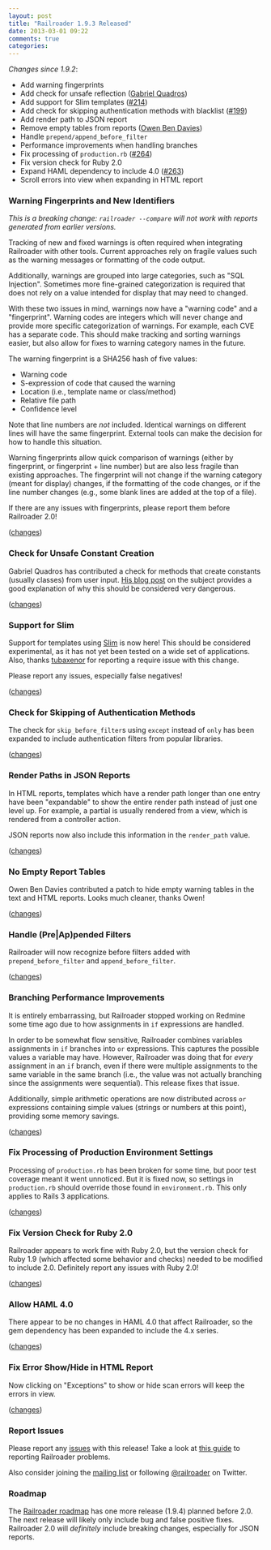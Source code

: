 ```yaml
---
layout: post
title: "Railroader 1.9.3 Released"
date: 2013-03-01 09:22
comments: true
categories: 
---
```


_Changes since 1.9.2_:

 * Add warning fingerprints
 * Add check for unsafe reflection ([Gabriel Quadros](https://github.com/gquadros))
 * Add support for Slim templates ([#214](https://github.com/presidentbeef/railroader/issues/214))
 * Add check for skipping authentication methods with blacklist ([#199](https://github.com/presidentbeef/railroader/issues/199))
 * Add render path to JSON report
 * Remove empty tables from reports ([Owen Ben Davies](https://github.com/obduk))
 * Handle `prepend/append_before_filter`
 * Performance improvements when handling branches
 * Fix processing of `production.rb` ([#264](https://github.com/presidentbeef/railroader/issues/264))
 * Fix version check for Ruby 2.0
 * Expand HAML dependency to include 4.0 ([#263](https://github.com/presidentbeef/railroader/issues/263))
 * Scroll errors into view when expanding in HTML report

### Warning Fingerprints and New Identifiers

*This is a breaking change: `railroader --compare` will not work with reports generated from earlier versions.* 

Tracking of new and fixed warnings is often required when integrating Railroader with other tools. Current approaches rely on fragile values such as the warning messages or formatting of the code output.

Additionally, warnings are grouped into large categories, such as "SQL Injection". Sometimes more fine-grained categorization is required that does not rely on a value intended for display that may need to changed.

With these two issues in mind, warnings now have a "warning code" and a "fingerprint". Warning codes are integers which will never change and provide more specific categorization of warnings. For example, each CVE has a separate code. This should make tracking and sorting warnings easier, but also allow for fixes to warning category names in the future.

The warning fingerprint is a SHA256 hash of five values:

 * Warning code
 * S-expression of code that caused the warning
 * Location (i.e., template name or class/method)
 * Relative file path
 * Confidence level

Note that line numbers are *not* included. Identical warnings on different lines will have the same fingerprint. External tools can make the decision for how to handle this situation.

Warning fingerprints allow quick comparison of warnings (either by fingerprint, or fingerprint + line number) but are also less fragile than existing approaches. The fingerprint will not change if the warning category (meant for display) changes, if the formatting of the code changes, or if the line number changes (e.g., some blank lines are added at the top of a file).

If there are any issues with fingerprints, please report them before Railroader 2.0!

([changes](https://github.com/presidentbeef/railroader/pull/280))

### Check for Unsafe Constant Creation

Gabriel Quadros has contributed a check for methods that create constants (usually classes) from user input. [His blog post](http://blog.conviso.com.br/2013/02/exploiting-unsafe-reflection-in.html) on the subject provides a good explanation of why this should be considered very dangerous. 

([changes](https://github.com/presidentbeef/railroader/pull/274))

### Support for Slim

Support for templates using [Slim](http://slim-lang.com/) is now here! This should be considered experimental, as it has not yet been tested on a wide set of applications. Also, thanks [tubaxenor](https://github.com/tubaxenor) for reporting a require issue with this change.

Please report any issues, especially false negatives!

([changes](https://github.com/presidentbeef/railroader/pull/271))

### Check for Skipping of Authentication Methods

The check for `skip_before_filter`s using `except` instead of `only` has been expanded to include authentication filters from popular libraries.

([changes](https://github.com/presidentbeef/railroader/pull/268))

### Render Paths in JSON Reports

In HTML reports, templates which have a render path longer than one entry have been "expandable" to show the entire render path instead of just one level up. For example, a partial is usually rendered from a view, which is rendered from a controller action.

JSON reports now also include this information in the `render_path` value.

([changes](https://github.com/presidentbeef/railroader/pull/279))

### No Empty Report Tables 

Owen Ben Davies contributed a patch to hide empty warning tables in the text and HTML reports. Looks much cleaner, thanks Owen!

([changes](https://github.com/presidentbeef/railroader/pull/282))

### Handle (Pre|Ap)pended Filters  

Railroader will now recognize before filters added with `prepend_before_filter` and `append_before_filter`.

([changes](https://github.com/presidentbeef/railroader/pull/266))

### Branching Performance Improvements

It is entirely embarrassing, but Railroader stopped working on Redmine some time ago due to how assignments in `if` expressions are handled.

In order to be somewhat flow sensitive, Railroader combines variables assignments in `if` branches into `or` expressions. This captures the possible values a variable may have. However, Railroader was doing that for *every* assignment in an `if` branch, even if there were multiple assignments to the same variable in the same branch (i.e., the value was not actually branching since the assignments were sequential). This release fixes that issue.

Additionally, simple arithmetic operations are now distributed across `or` expressions containing simple values (strings or numbers at this point), providing some memory savings.

([changes](https://github.com/presidentbeef/railroader/pull/270))

### Fix Processing of Production Environment Settings

Processing of `production.rb` has been broken for some time, but poor test coverage meant it went unnoticed. But it is fixed now, so settings in `production.rb` should override those found in `environment.rb`. This only applies to Rails 3 applications.

([changes](https://github.com/presidentbeef/railroader/pull/265))

### Fix Version Check for Ruby 2.0

Railroader appears to work fine with Ruby 2.0, but the version check for Ruby 1.9 (which affected some behavior and checks) needed to be modified to include 2.0. Definitely report any issues with Ruby 2.0!

([changes](https://github.com/presidentbeef/railroader/pull/277))

### Allow HAML 4.0

There appear to be no changes in HAML 4.0 that affect Railroader, so the gem dependency has been expanded to include the 4.x series.

([changes](https://github.com/presidentbeef/railroader/pull/269))

### Fix Error Show/Hide in HTML Report

Now clicking on "Exceptions" to show or hide scan errors will keep the errors in view.

([changes](https://github.com/presidentbeef/railroader/pull/267))

### Report Issues

Please report any [issues](https://github.com/presidentbeef/railroader/issues) with this release! Take a look at [this guide](https://github.com/presidentbeef/railroader/wiki/How-to-Report-a-Railroader-Issue) to reporting Railroader problems.

Also consider joining the [mailing list](http://railroaderscanner.org/contact/) or following [@railroader](https://twitter.com/railroader) on Twitter.

### Roadmap

The [Railroader roadmap](https://github.com/presidentbeef/railroader/wiki/Roadmap) has one more release (1.9.4) planned before 2.0. The next release will likely only include bug and false positive fixes. Railroader 2.0 will *definitely* include breaking changes, especially for JSON reports.

